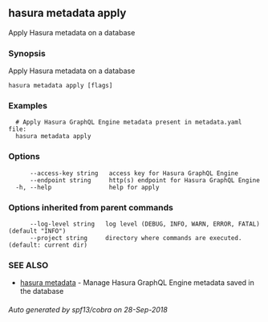 ## hasura metadata apply

Apply Hasura metadata on a database

### Synopsis

Apply Hasura metadata on a database

```
hasura metadata apply [flags]
```

### Examples

```
  # Apply Hasura GraphQL Engine metadata present in metadata.yaml file:
  hasura metadata apply
```

### Options

```
      --access-key string   access key for Hasura GraphQL Engine
      --endpoint string     http(s) endpoint for Hasura GraphQL Engine
  -h, --help                help for apply
```

### Options inherited from parent commands

```
      --log-level string   log level (DEBUG, INFO, WARN, ERROR, FATAL) (default "INFO")
      --project string     directory where commands are executed. (default: current dir)
```

### SEE ALSO

* [hasura metadata](hasura_metadata.md)	 - Manage Hasura GraphQL Engine metadata saved in the database

###### Auto generated by spf13/cobra on 28-Sep-2018
